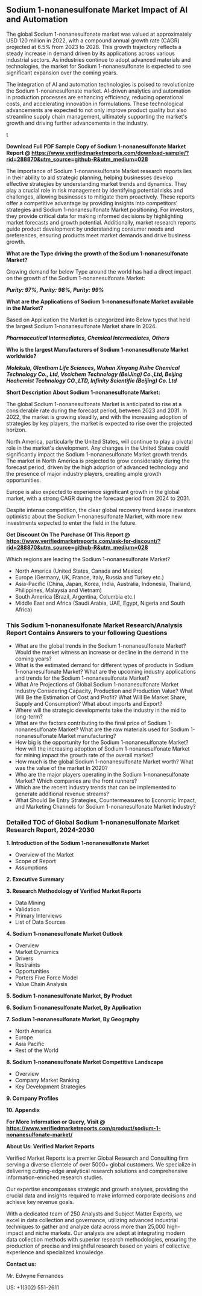 <h2>Sodium 1-nonanesulfonate Market Impact of AI and Automation</h2><p>The global Sodium 1-nonanesulfonate market was valued at approximately USD 120 million in 2022, with a compound annual growth rate (CAGR) projected at 6.5% from 2023 to 2028. This growth trajectory reflects a steady increase in demand driven by its applications across various industrial sectors. As industries continue to adopt advanced materials and technologies, the market for Sodium 1-nonanesulfonate is expected to see significant expansion over the coming years.</p><p>The integration of AI and automation technologies is poised to revolutionize the Sodium 1-nonanesulfonate market. AI-driven analytics and automation in production processes are enhancing efficiency, reducing operational costs, and accelerating innovation in formulations. These technological advancements are expected to not only improve product quality but also streamline supply chain management, ultimately supporting the market's growth and driving further advancements in the industry.</p>t</p><p id="" class=""><strong>Download Full PDF Sample Copy of Sodium 1-nonanesulfonate Market Report @ <a href="https://www.verifiedmarketreports.com/download-sample/?rid=288870&utm_source=github-R&utm_medium=028" target="_blank">https://www.verifiedmarketreports.com/download-sample/?rid=288870&utm_source=github-R&utm_medium=028</a></strong></p><p>The importance of&nbsp;Sodium 1-nonanesulfonate Market research reports lies in their ability to aid strategic planning, helping businesses develop effective strategies by understanding market trends and dynamics. They play a crucial role in risk management by identifying potential risks and challenges, allowing businesses to mitigate them proactively. These reports offer a competitive advantage by providing insights into competitors' strategies and Sodium 1-nonanesulfonate Market positioning. For investors, they provide critical data for making informed decisions by highlighting market forecasts and growth potential. Additionally, market research reports guide product development by understanding consumer needs and preferences, ensuring products meet market demands and drive business growth.</p><p><strong>What are the&nbsp;Type driving the growth of the Sodium 1-nonanesulfonate Market?</strong></p><p id="" class="">Growing demand for below Type around the world has had a direct impact on the growth of the Sodium 1-nonanesulfonate Market:</p><em><strong>Purity: 97%, Purity: 98%, Purity: 99%</strong></em></p><strong>What are the&nbsp;Applications&nbsp;of Sodium 1-nonanesulfonate Market available in the Market?</strong></p><p id="" class="">Based on Application the Market is categorized into Below types that held the largest Sodium 1-nonanesulfonate Market share In 2024.</p><em><strong>Pharmaceutical Intermediates, Chemical Intermediates, Others</strong></em></p><strong>Who is the largest Manufacturers of Sodium 1-nonanesulfonate Market worldwide?</strong></p><p><em><strong>Molekula, Glentham Life Sciences, Wuhan Xinyang Ruihe Chemical Technology Co., Ltd, Vscichem Technology (BeiJing) Co.,Ltd, Beijing Hechemist Technology CO.,LTD, Infinity Scientific (Beijing) Co. Ltd</strong></em></p><p id="" class=""><strong>Short Description About Sodium 1-nonanesulfonate Market:</strong></p><p>The global Sodium 1-nonanesulfonate Market is anticipated to rise at a considerable rate during the forecast period, between 2023 and 2031. In 2022, the market is growing steadily, and with the increasing adoption of strategies by key players, the market is expected to rise over the projected horizon.</p><p>North America, particularly the United States, will continue to play a pivotal role in the market's development. Any changes in the United States could significantly impact the Sodium 1-nonanesulfonate Market growth trends. The market in North America is projected to grow considerably during the forecast period, driven by the high adoption of advanced technology and the presence of major industry players, creating ample growth opportunities.</p><p>Europe is also expected to experience significant growth in the global market, with a strong CAGR during the forecast period from 2024 to 2031.</p><p>Despite intense competition, the clear global recovery trend keeps investors optimistic about the Sodium 1-nonanesulfonate Market, with more new investments expected to enter the field in the future.</p><p id="" class=""><strong>Get Discount On The Purchase Of This Report @ <a href="https://www.verifiedmarketreports.com/ask-for-discount/?rid=288870&utm_source=github-R&utm_medium=028" target="_blank">https://www.verifiedmarketreports.com/ask-for-discount/?rid=288870&utm_source=github-R&utm_medium=028</a></strong></p>Which regions are leading the Sodium 1-nonanesulfonate Market?</p><ul><li>North America (United States, Canada and Mexico)</li><li>Europe (Germany, UK, France, Italy, Russia and Turkey etc.)</li><li>Asia-Pacific (China, Japan, Korea, India, Australia, Indonesia, Thailand, Philippines, Malaysia and Vietnam)</li><li>South America (Brazil, Argentina, Columbia etc.)</li><li>Middle East and Africa (Saudi Arabia, UAE, Egypt, Nigeria and South Africa)</li></ul><h3 id="" class="">This Sodium 1-nonanesulfonate Market Research/Analysis Report Contains Answers to your following Questions</h3><ul><li>What are the global trends in the Sodium 1-nonanesulfonate Market? Would the market witness an increase or decline in the demand in the coming years?</li><li>What is the estimated demand for different types of products in Sodium 1-nonanesulfonate Market? What are the upcoming industry applications and trends for the Sodium 1-nonanesulfonate Market?</li><li>What Are Projections of Global Sodium 1-nonanesulfonate Market Industry Considering Capacity, Production and Production Value? What Will Be the Estimation of Cost and Profit? What Will Be Market Share, Supply and Consumption? What about imports and Export?</li><li>Where will the strategic developments take the industry in the mid to long-term?</li><li>What are the factors contributing to the final price of Sodium 1-nonanesulfonate Market? What are the raw materials used for Sodium 1-nonanesulfonate Market manufacturing?</li><li>How big is the opportunity for the Sodium 1-nonanesulfonate Market? How will the increasing adoption of Sodium 1-nonanesulfonate Market for mining impact the growth rate of the overall market?</li><li>How much is the global Sodium 1-nonanesulfonate Market worth? What was the value of the market In 2020?</li><li>Who are the major players operating in the Sodium 1-nonanesulfonate Market? Which companies are the front runners?</li><li>Which are the recent industry trends that can be implemented to generate additional revenue streams?</li><li>What Should Be Entry Strategies, Countermeasures to Economic Impact, and Marketing Channels for Sodium 1-nonanesulfonate Market Industry?</li></ul><h3 id="" class="">Detailed TOC of Global Sodium 1-nonanesulfonate Market Research Report, 2024-2030</h3><p id="" class=""><strong>1. Introduction of the Sodium 1-nonanesulfonate Market</strong></p><ul><li>Overview of the Market</li><li>Scope of Report</li><li>Assumptions</li></ul><p id="" class=""><strong>2. Executive Summary</strong></p><p id="" class=""><strong>3. Research Methodology of Verified Market Reports</strong></p><ul><li>Data Mining</li><li>Validation</li><li>Primary Interviews</li><li>List of Data Sources</li></ul><p id="" class=""><strong>4. Sodium 1-nonanesulfonate Market Outlook</strong></p><ul><li>Overview</li><li>Market Dynamics</li><li>Drivers</li><li>Restraints</li><li>Opportunities</li><li>Porters Five Force Model</li><li>Value Chain Analysis</li></ul><p id="" class=""><strong>5. Sodium 1-nonanesulfonate Market, By Product</strong></p><p id="" class=""><strong>6. Sodium 1-nonanesulfonate Market, By Application</strong></p><p id="" class=""><strong>7. Sodium 1-nonanesulfonate Market, By Geography</strong></p><ul><li>North America</li><li>Europe</li><li>Asia Pacific</li><li>Rest of the World</li></ul><p id="" class=""><strong>8. Sodium 1-nonanesulfonate Market Competitive Landscape</strong></p><ul><li>Overview</li><li>Company Market Ranking</li><li>Key Development Strategies</li></ul><p id="" class=""><strong>9. Company Profiles</strong></p><p id="" class=""><strong>10. Appendix</strong></p><p id="" class=""><strong>For More Information or Query, Visit @ <a href="https://www.verifiedmarketreports.com/product/sodium-1-nonanesulfonate-market/" target="_blank">https://www.verifiedmarketreports.com/product/sodium-1-nonanesulfonate-market/</a></strong></p><p id="" class=""><strong>About Us: Verified Market Reports</strong></p><p id="" class="">Verified Market Reports is a premier Global Research and Consulting firm serving a diverse clientele of over 5000+ global customers. We specialize in delivering cutting-edge analytical research solutions and comprehensive information-enriched research studies.</p><p id="" class="">Our expertise encompasses strategic and growth analyses, providing the crucial data and insights required to make informed corporate decisions and achieve key revenue goals.</p><p id="" class="">With a dedicated team of 250 Analysts and Subject Matter Experts, we excel in data collection and governance, utilizing advanced industrial techniques to gather and analyze data across more than 25,000 high-impact and niche markets. Our analysts are adept at integrating modern data collection methods with superior research methodologies, ensuring the production of precise and insightful research based on years of collective experience and specialized knowledge.</p><p id="" class=""><strong>Contact us:</strong></p><p id="" class="">Mr. Edwyne Fernandes</p><p id="" class="">US: +1(302) 551-2611</p>